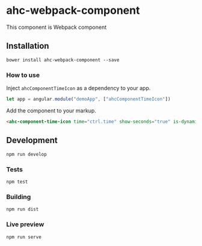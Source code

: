 # ahc-webpack-component

This component is Webpack component

## Installation

`bower install ahc-webpack-component --save`

### How to use

Inject `ahcComponentTimeIcon` as a dependency to your app.

```js
let app = angular.module("demoApp", ["ahcComponentTimeIcon"])
```

Add the component to your markup.

```html
<ahc-component-time-icon time="ctrl.time" show-seconds="true" is-dynamic="true"></ahc-component-time-icon>
```

## Development

`npm run develop`

### Tests

`npm test`

### Building

`npm run dist`

### Live preview

`npm run serve`
